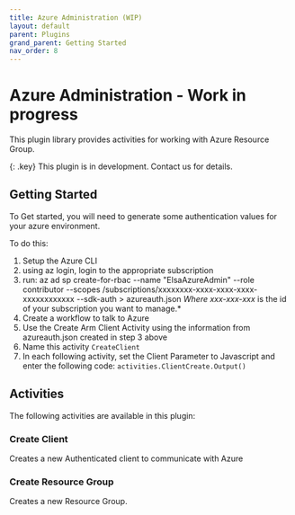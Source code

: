 ```yaml
---
title: Azure Administration (WIP)
layout: default
parent: Plugins
grand_parent: Getting Started
nav_order: 8
---
```


# Azure Administration - Work in progress
This plugin library provides activities for working with Azure Resource Group.

{: .key}
This plugin is in development.  Contact us for details.

## Getting Started
To Get started, you will need to generate some authentication values for your azure environment.

To do this:

1. Setup the Azure CLI
2. using az login, login to the appropriate subscription
3. run: az ad sp create-for-rbac --name "ElsaAzureAdmin" --role contributor --scopes /subscriptions/xxxxxxxx-xxxx-xxxx-xxxx-xxxxxxxxxxxx --sdk-auth > azureauth.json
   *Where xxx-xxx-xxx* is the id of your subscription  you want to manage.*
4. Create a workflow to talk to Azure
5. Use the Create Arm Client Activity using the information from azureauth.json created in step 3 above
6. Name this activity ```CreateClient```
7. In each following activity, set the Client Parameter to Javascript and enter the following code:
   ```activities.ClientCreate.Output()```

## Activities
The following activities are available in this plugin:

### Create Client
Creates a new Authenticated client to communicate with Azure

### Create Resource Group
Creates a new Resource Group.